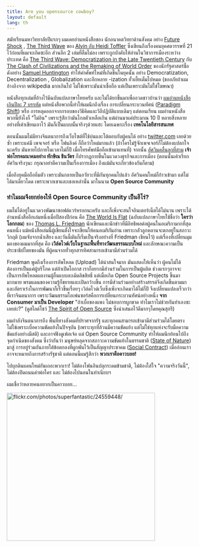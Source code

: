 ```yaml
---
title: Are you opensource cowboy?
layout: default
lang: th
---
```


<p>สมัยเรียนมหาวิทยาลัยปีแรกๆ ผมเคยอ่านหนังสือของ นักอนาคตวิทยาด้านสังคม อย่าง <a href="http://en.wikipedia.org/wiki/Future_Shock">Future Shock</a> , <a href="http://en.wikipedia.org/wiki/The_Third_Wave_(book)">The Third Wave</a> ของ <a href="http://www.alvintoffler.net/?fa=bios" title="อ่านประวัติ">Alvin กับ Heidi Toffler</a> ซึ่งเขียนถึงเรื่องคนยุคศตวรรษที่ 21 ไว้ก่อนที่ผมจะเกิดซะอีก ส่วนอีก 2 เล่มที่ลืมไม่ลง เพราะถูกบังคับให้อ่านในวิชาการเมืองระหว่างประเทศ คือ <a href="http://en.wikipedia.org/wiki/The_Third_Wave:_Democratization_in_the_Late_Twentieth_Century">The Third Wave: Democratization in the Late Twentieth Century</a> กับ <a href="http://en.wikipedia.org/wiki/The_Clash_of_Civilizations_and_the_Remaking_of_World_Order">The Clash of Civilizations and the Remaking of World Order</a> ของนักรัฐศาสตร์ชื่อดังอย่าง <a href="http://www.gov.harvard.edu/faculty/shuntington/">Samuel Huntington</a> ทำให้คำศัพท์ใหม่ที่เกิดขึ้นในยุคนั้น อย่าง Democratization, Decentralization , Globalization และอีกหลาย -ization ยั้วเยี้ยเต็มไปหมด (ขออภัยถ้าผมอ้างอิงจาก wikipedia มากเกินไป ไม่ใช่เพราะมันน่าเชื่อถือ แต่เป็นเพราะมันไม่ใช่โฆษณา)</p>
<p>หนังสือทุกเล่มที่อ้างไว้มีฉบับแปลภาษาไทยครับ และไม่ได้ยกขึ้นมาเพื่ออวดชาวบ้านว่า <a href="http://webzer.net/node/56#comment-99">ผมอ่านหนังสือเกินปีละ 7 บรรทัด</a> แต่หนังสือพวกนี้ทำให้ผมนึกถึงเรื่อง การเปลี่ยนกระบวนทัศน์ (<a href="http://en.wikipedia.org/wiki/Paradigm_shift">Paradigm Shift</a>) หรือ การหลุดออกจากกรอบของวิธีคิดและวิถีปฏิบัติแบบเดิมๆ แต่ตอนเรียน ผมอ่านหนังสือพวกนี้ยังไงก็ "ไม่อิน" เพราะรู้สึกว่ามันไกลตัวเหลือเกิน แต่ผ่านมาแค่ประมาณ 10 ปี หลายสิ่งหลายอย่างที่เค้าเขียนเอาไว้ มันก็เป็นแบบนั้นจริงๆด้วยแฮะ โดยเฉพาะเรื่อง <strong>เทคโนโลยีสารสนเทศ</strong></p>
<!--break--><p>ตอนนั้นผมไม่มีทางจินตนาการถึงเว็บไซต์ที่ใช้บ่นและโต้ตอบกับผู้คนได้ อย่าง <a href="http://twitter.com/">twitter.com</a> เลยด้วยซ้ำ เพราะแค่มี เพจเจอร์ หรือ โฟนลิงค์ ก็ถือว่าใหม่มากแล้ว (ถ้าใครไม่รู้จักเพจเจอร์ก็ไม่ต้องแปลกใจนะครับ มันหายไปภายในเวลาไม่กี่ปี เมื่อโทรศัพท์มือถือเข้ามาแทนที่) จากนั้น <a href="http://www.matichonbook.com/index.php?mnuid=5&amp;selmnu=470426102233">อัศวินคลื่นลูกที่สาม</a> <strong>เจ้าพ่อโทรคมนาคมอย่าง ทักษิณ ชินวัตร</strong> ก็ปรากฏกายขึ้นในแวดวงธุรกิจและการเมือง (ตอนนั้นเค้าเรียกอัศวินจริงๆนะ กรุณาอย่าตีความเป็นเรื่องการเมือง ถึงแม้มันจะเกี่ยวข้องกันก็ตาม)</p>
<p>เมื่อถึงยุคมือถืออิ่มตัว เพราะมันกลายเป็นอวัยวะที่มีกันทุกคนไปแล้ว อัศวินคนใหม่ก็ก้าวเข้ามา แต่ไม่ได้มาเดี่ยวโดด เพราะพวกเขาและเธอเหล่านั้น มาในนาม <strong>Open Source Community</strong></p>
<h3>ทำไมผมจึงยกย่องให้ <strong>Open Source Community</strong> เป็นฮีโร่?</h3>
<p>ผมไม่ได้อยู่ในแวดวงพัฒนาซอฟต์แวร์หรอกนะครับ และก็เพิ่งจะสนใจอินเตอร์เน็ตได้ไม่นาน เพราะได้อ่านหนังสืออีกเล่มหนึ่งเมื่อปีสองปีก่อน คือ <a href="http://en.wikipedia.org/wiki/The_World_is_Flat">The World Is Flat</a> (ฉบับแปลภาษาไทยใช้ชื่อว่า <strong>ใครว่าโลกกลม</strong>) ของ <a href="http://www.thomaslfriedman.com/about-the-author">Thomas L. Friedman</a> นักเขียนและนักข่าวที่มีอิทธิพลต่อผู้คนในอเมริกามากที่สุดคนหนึ่ง แม้หนังสือเล่มนี้ผู้เขียนตั้งใจจะเขียนให้คนอเมริกันอ่าน เพราะกลัวลูกหลานจะตกอยู่ในสภาวะวิกฤติ (ผมจับจากน้ำเสียง และวันนี้มันก็เริ่มเป็นจริงอย่างที่ Friedman เขียนไว้) แต่เรื่องที่เปลี่ยนมุมมองของผมมากที่สุด คือ <strong>เวิล์ดไวด์เว็บในฐานะพื้นที่ทางวัฒนธรรมแบบใหม่</strong> และลักษณะความเป็นประชาธิปไตยของมัน ที่ผู้คนจากทั่วทุกสารทิศสามารถเข้ามามีส่วนร่วมได้</p>
<p>Friedman พูดถึงเรื่องการอัพโหลด (Upload) ได้น่าสนใจมาก มันแสดงให้เห็นว่า ผู้คนไม่ได้ต้องการเป็นแค่ผู้บริโภค แต่ถ้าเปิดโอกาส เราก็อยากมีส่วนร่วมในการเป็นผู้ผลิต ช่วงแรกๆอาจจะเป็นการอัพโหลดผลงานผู้อื่นแบบละเมิดลิขสิทธิ์ แต่เมื่อเกิด Open Source Projects ขึ้นมามากมาย พรมแดนของความรู้ก็ขยายและเปิดกว้างขึ้น การมีส่วนร่วมอย่างสร้างสรรค์จึงเกิดขึ้นตามมา และอัตราเร่งในการพัฒนาก็เร็วขึ้นเรื่อยๆ เวิล์ดไวด์เว็บซึ่งเพิ่งจะเกิดมาได้ไม่กี่ปี จึงเปลี่ยนแปลงเร็วกว่าที่เราจินตนาการ เพราะวัฒนธรรมโอเพ่นซอร์สคือการเปลี่ยนกระบวนทัศน์อย่างหนึ่ง <strong>จาก Consumer มาเป็น Developer</strong> "ถ้าเบื่อของแพง ไม่ชอบการผูกขาด ทำไมเราไม่ช่วยกันทำเองซะเลยล่ะ?" (ดูสไลด์โชว์ <a href="http://sugree.com/node/262">The Spirit of Open Source</a> ซึ่งนำเสนอไว้ดีมากๆโดยคุณสุกรี)</p>
<p>ผมกำลังจินตนาการถึง พื้นที่ทางสังคมที่ปราศจากรัฐ และทุกคนสามารถเข้ามามีส่วนร่วมได้โดยตรง ไม่ใช่เพราะเบื่อความขัดแย้งในปัจจุบัน (เพราะทุกที่ล้วนมีความขัดแย้ง แต่ไม่ใช่ทุกแห่งจะรับมือความขัดแย้งอย่างมีสติ) และอาจฟังดูเพ้อเจ้อ แต่ Open Source Community ทำให้ผมนึกย้อนไปถึง จุดกำเนิดของสังคม ซึ่งว่ากันว่า มนุษย์หลุดจากสภาวะความขัดแย้งในธรรมชาติ (<a href="http://en.wikipedia.org/wiki/State_of_nature">State of Nature</a>) มาสู่ การอยู่ร่วมกันภายใต้ข้อตกลงที่ผูกพันไว้เป็นสัญญาประชาคม (<a href="http://en.wikipedia.org/wiki/Social_contract">Social Contract</a>) เมื่อก่อนเราอาจจะหมายถึงการสร้างรัฐชาติ แต่ตอนนี้ผมรู้สึกว่า <strong>พวกเราคือคาวบอย!</strong></p>
<p>ไปบุกดินแดนใหม่กันเถอะพวกเรา! ไม่ต้องโฟนอินปลุกระดมข้ามชาติ, ไม่ต้องใส่ใจ "ความจริงวันนี้", ไม่ต้องปิดถนนด่าพ่อใคร และ ไม่ต้องไปนอนในทำเนียบฯ</p>
<p>ผมเชื่อว่าหลายคนอยากเป็นคาวบอย...</p>
<p><a href="http://flickr.com/photos/superfantastic/24559448/" title="view original"><img src="http://farm1.static.flickr.com/23/24559448_b6b2d9829a_o.jpg" alt="flickr.com/photos/superfantastic/24559448/" width="400"></a></p>
